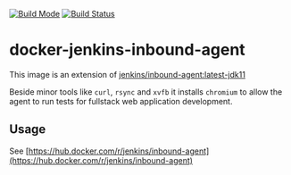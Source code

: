[![Build Mode](https://img.shields.io/docker/cloud/automated/synec/docker-jenkins-inbound-agent.svg)](https://hub.docker.com/repository/docker/synec/docker-jenkins-inbound-agent)
[![Build Status](https://img.shields.io/docker/cloud/build/synec/docker-jenkins-inbound-agent.svg)](https://hub.docker.com/repository/docker/synec/docker-jenkins-inbound-agent)


# docker-jenkins-inbound-agent

This image is an extension of [jenkins/inbound-agent:latest-jdk11](https://hub.docker.com/r/jenkins/inbound-agent)

Beside minor tools like `curl`, `rsync` and `xvfb` it installs `chromium` to allow the agent to run tests for fullstack web application development.

## Usage

See [https://hub.docker.com/r/jenkins/inbound-agent](https://hub.docker.com/r/jenkins/inbound-agent)
